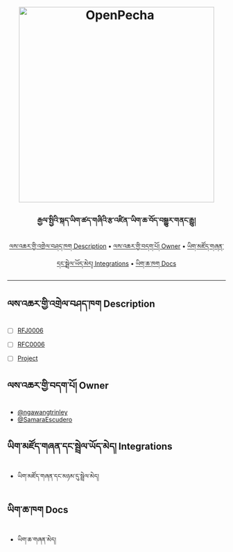 <h1 align="center">
  <br>
  <a href="https://www.cambridgeenglish.org/exams-and-tests/cefr/"><img src="https://cdn.asklearning.in/uploads/2018/12/cefr.jpg" alt="OpenPecha" width="450"></a>
  <br>
</h1>

<h3 align="center">རྒྱལ་སྤྱིའི་སྐད་ཡིག་ཚད་གཞིའི་རྩ་འཛིན་་ཡིག་ཆ་བོད་བསྒྱུར་གནང་རྒྱུ།</h3>


<!-- Replace the title of the repository -->

<p align="center">
  <a href="#description">ལས་འཆར་གྱི་འགྲེལ་བཤད་ཁག Description</a> •
  <a href="#owner">ལས་འཆར་གྱི་བདག་པོ། Owner</a> •
  <a href="#integrations">ཡིག་མཛོད་གཞན་དང་སྦྲེལ་ཡོད་མེད། Integrations</a> •
  <a href="#docs">ཡིག་ཆ་ཁག Docs</a>
</p>
<hr>

## ལས་འཆར་གྱི་འགྲེལ་བཤད་ཁག Description

- [ ]  [RFJ0006](https://github.com/pecha-jobs/Requests/issues/24)
- [ ]  [RFC0006](https://github.com/pecha-jobs/Admin/issues/41)
- [ ]  [Project](https://github.com/orgs/pecha-jobs/projects/8/views/1)



## ལས་འཆར་གྱི་བདག་པོ། Owner
- [@ngawangtrinley](https://github.com/ngawangtrinley)
- [@SamaraEscudero](https://github.com/SamaraEscudero)
<!-- This section lists the owners of the repo -->

## ཡིག་མཛོད་གཞན་དང་སྦྲེལ་ཡོད་མེད། Integrations
- ཡིག་མཛོད་གཞན་དང་མཉམ་དུ་སྦྲེལ་མེད།

<!-- This section must list as bulleted list how this repo depends or is integrated with other repos -->

## ཡིག་ཆ་ཁག Docs
- ཡིག་ཆ་གཞན་མེད།

<!-- This section must link to the docs which are in the root of the repository in /docs -->
